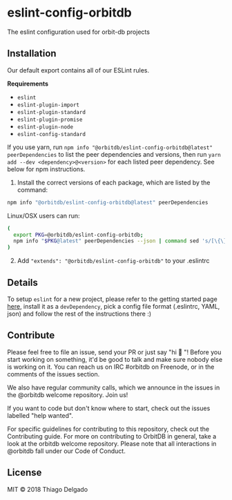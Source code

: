 # eslint-config-orbitdb

The eslint configuration used for orbit-db projects

## Installation

Our default export contains all of our ESLint rules.

**Requirements**

* `eslint`
* `eslint-plugin-import`
* `eslint-plugin-standard`
* `eslint-plugin-promise`
* `eslint-plugin-node`
* `eslint-config-standard`

If you use yarn, run `npm info "@orbitdb/eslint-config-orbitdb@latest" peerDependencies` to list the peer dependencies and versions, then run `yarn add --dev <dependency>@<version>` for each listed peer dependency. See below for npm instructions.

1. Install the correct versions of each package, which are listed by the command:

  ```sh
  npm info "@orbitdb/eslint-config-orbitdb@latest" peerDependencies
  ```

  Linux/OSX users can run:

  ```sh
  (
    export PKG=@orbitdb/eslint-config-orbitdb;
    npm info "$PKG@latest" peerDependencies --json | command sed 's/[\{\},]//g ; s/: /@/g' | xargs yarn add --dev "$PKG@latest"
  )
  ```


2. Add `"extends": "@orbitdb/eslint-config-orbitdb"` to your .eslintrc

## Details

To setup `eslint` for a new project, please refer to the getting started page [here](https://eslint.org/docs/user-guide/getting-started#local-installation-and-usage), install it as a `devDependency`, pick a config file format (.eslintrc, YAML, json) and follow the rest of the instructions there :)

## Contribute

Please feel free to file an issue, send your PR or just say "hi 👋 "! Before you start working on something, it'd be good to talk and make sure nobody else is working on it. You can reach us on IRC #orbitdb on Freenode, or in the comments of the issues section.

We also have regular community calls, which we announce in the issues in the @orbitdb welcome repository. Join us!

If you want to code but don't know where to start, check out the issues labelled "help wanted".

For specific guidelines for contributing to this repository, check out the Contributing guide. For more on contributing to OrbitDB in general, take a look at the orbitdb welcome repository. Please note that all interactions in @orbitdb fall under our Code of Conduct.

## License

MIT © 2018 Thiago Delgado
